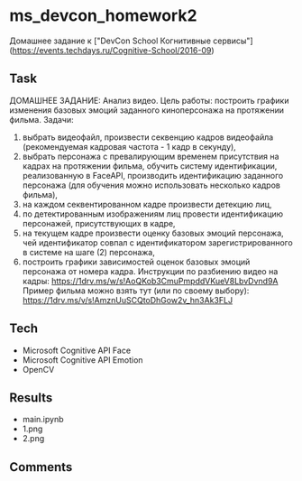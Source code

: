 # ms_devcon_homework2
Домашнее задание к ["DevCon School Когнитивные сервисы"] (https://events.techdays.ru/Cognitive-School/2016-09)

## Task
ДОМАШНЕЕ ЗАДАНИЕ: Анализ видео.
Цель работы: построить графики изменения базовых эмоций заданного киноперсонажа на протяжении фильма.
Задачи:
1) выбрать видеофайл, произвести секвенцию кадров видеофайла (рекомендуемая кадровая частота - 1 кадр в секунду),
2) выбрать персонажа с превалирующим временем присутствия на кадрах на протяжении фильма, обучить ‎систему идентификации, реализованную в FaceAPI, производить идентификацию заданного персонажа (для обучения можно использовать несколько кадров фильма),
3) на к‎аждом секвентированном кадре произвести детекцию лиц,
4) по детектированным изображениям лиц провести идентификацию персонажей, присутствующих в кадре, 
5) на текущем кадре произвести оценку базовых эмоций персонажа, чей идентификатор совпал с идентификатором зарегистрированного в системе на шаге (2) персонажа,
6) построить графики зависимостей оценок базовых эмоций персонажа от номера кадра.
Инструкции по разбиению видео на кадры: https://1drv.ms/w/s!AoQKob3CmuPmpddVKueV8LbvDvnd9A
Пример фильма можно взять тут (или по своему выбору): https://1drv.ms/v/s!AmznUuSCQtoDhGow2v_hn3Ak3FLJ

## Tech
- Microsoft Cognitive API Face
- Microsoft Cognitive API Emotion
- OpenCV

## Results

- main.ipynb
- 1.png
- 2.png

## Comments
